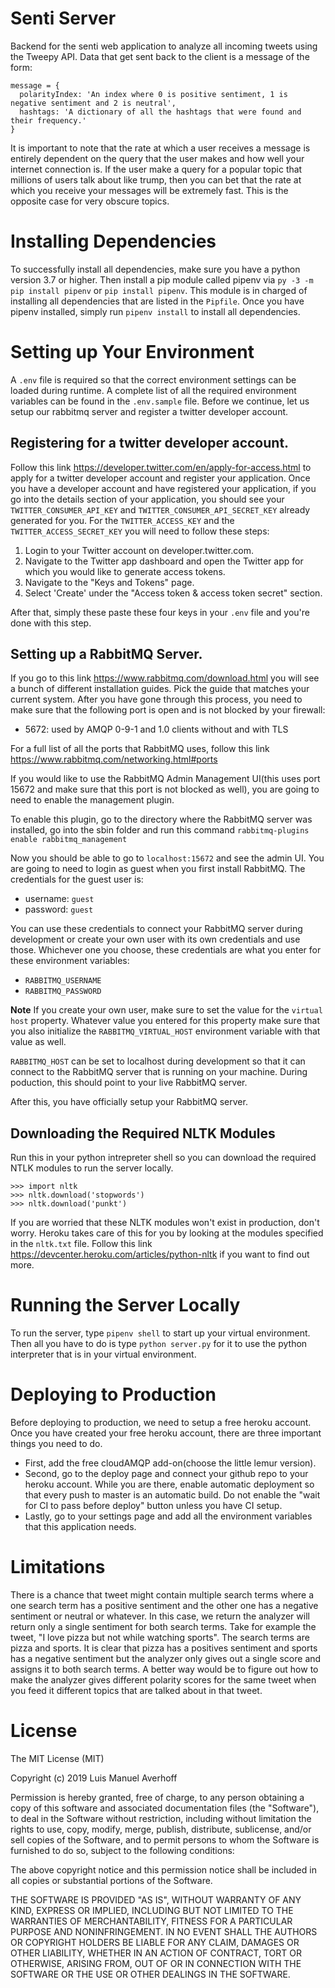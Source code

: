 # Senti Server

Backend for the senti web application to analyze all incoming tweets using the Tweepy API. Data that get sent back to the client is a message of the form:

```
message = {
  polarityIndex: 'An index where 0 is positive sentiment, 1 is negative sentiment and 2 is neutral',
  hashtags: 'A dictionary of all the hashtags that were found and their frequency.'
}
```

It is important to note that the rate at which a user receives a message is entirely dependent on the query that the user makes and how well your internet connection is. If the user make a query for a popular topic that millions of users talk about like trump, then you can bet that the rate at which you receive your messages will be extremely fast. This is the opposite case for very obscure topics.

# Installing Dependencies

To successfully install all dependencies, make sure you have a python version 3.7 or higher. Then install a pip module called pipenv via `py -3 -m pip install pipenv` or `pip install pipenv`. This module is in charged of installing all dependencies that are listed in the `Pipfile`. Once you have pipenv installed, simply run `pipenv install` to install all dependencies.

# Setting up Your Environment

A `.env` file is required so that the correct environment settings can be loaded during runtime. A complete list of all the required environment variables can be found in the `.env.sample` file.
Before we continue, let us setup our rabbitmq server and register a twitter developer account.

## Registering for a twitter developer account.

Follow this link <https://developer.twitter.com/en/apply-for-access.html> to apply for a twitter developer account and register your application. Once you have a developer account and have registered your application, if you go into the details section of your application, you should see your `TWITTER_CONSUMER_API_KEY` and `TWITTER_CONSUMER_API_SECRET_KEY` already generated for you. For the `TWITTER_ACCESS_KEY` and the `TWITTER_ACCESS_SECRET_KEY` you will need to follow these steps:

1. Login to your Twitter account on developer.twitter.com.
2. Navigate to the Twitter app dashboard and open the Twitter app for which you would like to generate access tokens.
3. Navigate to the "Keys and Tokens" page.
4. Select 'Create' under the "Access token & access token secret" section.

After that, simply these paste these four keys in your `.env` file and you're done with this step.

## Setting up a RabbitMQ Server.

If you go to this link <https://www.rabbitmq.com/download.html> you will see a bunch of different installation guides. Pick the guide that matches your current system. After you have gone through this process, you need to make sure that the following port is open and is not blocked by your firewall:

- 5672: used by AMQP 0-9-1 and 1.0 clients without and with TLS

For a full list of all the ports that RabbitMQ uses, follow this link <https://www.rabbitmq.com/networking.html#ports>

If you would like to use the RabbitMQ Admin Management UI(this uses port 15672 and make sure that this port is not blocked as well), you are going to need to enable the management plugin.

To enable this plugin, go to the directory where the RabbitMQ server was installed, go into the sbin folder and run this command `rabbitmq-plugins enable rabbitmq_management`

Now you should be able to go to `localhost:15672` and see the admin UI. You are going to need to login as guest when you first install RabbitMQ. The credentials for the guest user is:

- username: `guest`
- password: `guest`

You can use these credentials to connect your RabbitMQ server during development or create your own user with its own credentials and use those. Whichever one you choose, these credentials are what you enter for these environment variables:

- `RABBITMQ_USERNAME`
- `RABBITMQ_PASSWORD`

**Note** If you create your own user, make sure to set the value for the `virtual host` property. Whatever value you entered for this property make sure that you also initialize the `RABBITMQ_VIRTUAL_HOST` environment variable with that value as well.

`RABBITMQ_HOST` can be set to localhost during development so that it can connect to the RabbitMQ server that is running on your machine. During poduction, this should point to your live RabbitMQ server.

After this, you have officially setup your RabbitMQ server.

## Downloading the Required NLTK Modules

Run this in your python intrepreter shell so you can download the required NTLK modules to run the server locally.

```
>>> import nltk
>>> nltk.download('stopwords')
>>> nltk.download('punkt')
```

If you are worried that these NLTK modules won't exist in production, don't worry. Heroku takes care of this for you by looking at the modules specified in the `nltk.txt` file.
Follow this link <https://devcenter.heroku.com/articles/python-nltk> if you want to find out more.

# Running the Server Locally

To run the server, type `pipenv shell` to start up your virtual environment. Then all you have to do is type `python server.py` for it to use the python interpreter that is in your virtual environment.

# Deploying to Production

Before deploying to production, we need to setup a free heroku account. Once you have created your free heroku account, there are three important things you need to do.

- First, add the free cloudAMQP add-on(choose the little lemur version).
- Second, go to the deploy page and connect your github repo to your heroku account. While you are
  there, enable automatic deployment so that every push to master is an automatic build. Do not enable the "wait for CI to pass before deploy" button unless you have CI setup.
- Lastly, go to your settings page and add all the environment variables that this application needs.

# Limitations

There is a chance that tweet might contain multiple search terms where a one search term has a positive sentiment and the other one has a negative sentiment or neutral or whatever. In this case,
we return the analyzer will return only a single sentiment for both search terms. Take for example the tweet, "I love pizza but not while watching sports". The search terms are pizza and sports. It is clear that pizza has a positives sentiment and sports has a negative sentiment but the analyzer only gives out a single score and assigns it to both search terms. A better way would be to figure out how to make the analyzer gives different polarity scores for the same tweet when you feed it different topics that are talked about in that tweet.

# License

The MIT License (MIT)

Copyright (c) 2019 Luis Manuel Averhoff

Permission is hereby granted, free of charge, to any person obtaining a copy of this software and associated documentation files (the "Software"), to deal in the Software without restriction, including without limitation the rights to use, copy, modify, merge, publish, distribute, sublicense, and/or sell copies of the Software, and to permit persons to whom the Software is furnished to do so, subject to the following conditions:

The above copyright notice and this permission notice shall be included in all copies or substantial portions of the Software.

THE SOFTWARE IS PROVIDED "AS IS", WITHOUT WARRANTY OF ANY KIND, EXPRESS OR IMPLIED, INCLUDING BUT NOT LIMITED TO THE WARRANTIES OF MERCHANTABILITY, FITNESS FOR A PARTICULAR PURPOSE AND NONINFRINGEMENT. IN NO EVENT SHALL THE AUTHORS OR COPYRIGHT HOLDERS BE LIABLE FOR ANY CLAIM, DAMAGES OR OTHER LIABILITY, WHETHER IN AN ACTION OF CONTRACT, TORT OR OTHERWISE, ARISING FROM, OUT OF OR IN CONNECTION WITH THE SOFTWARE OR THE USE OR OTHER DEALINGS IN THE SOFTWARE.
